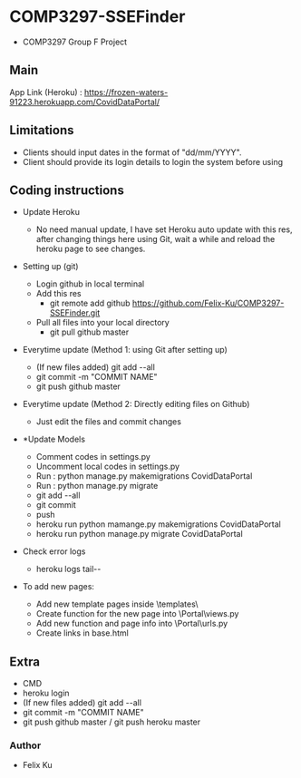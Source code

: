 # COMP3297-SSEFinder
- COMP3297 Group F Project

## Main
App Link (Heroku) : https://frozen-waters-91223.herokuapp.com/CovidDataPortal/

## Limitations

- Clients should input dates in the format of "dd/mm/YYYY".
- Client should provide its login details to login the system before using

## Coding instructions

- Update Heroku
	- No need manual update, I have set Heroku auto update with this res, after changing things here using Git, wait a while and reload the heroku page to see changes.

- Setting up (git)
	- Login github in local terminal
	- Add this res
		- git remote add github https://github.com/Felix-Ku/COMP3297-SSEFinder.git
	- Pull all files into your local directory
		- git pull github master

- Everytime update (Method 1: using Git after setting up)
	- (If new files added) git add --all
	- git commit -m "COMMIT NAME"
	- git push github master

- Everytime update (Method 2: Directly editing files on Github)
	- Just edit the files and commit changes

- *Update Models
	- Comment codes in settings.py
	- Uncomment local codes in settings.py
	- Run : python manage.py makemigrations CovidDataPortal
	- Run : python manage.py migrate
	- git add --all
	- git commit
	- push
	- heroku run python mamange.py makemigrations CovidDataPortal
	- heroku run python manage.py migrate CovidDataPortal

- Check error logs
	- heroku logs tail--

- To add new pages:
	- Add new template pages inside \templates\
	- Create function for the new page into \Portal\views.py
	- Add new function and page info into \Portal\urls.py
	- Create links in base.html

## Extra
- CMD
- heroku  login
- (If new files added) git add --all
- git commit -m "COMMIT NAME"
- git push github master / git push heroku master

### Author
- Felix Ku
